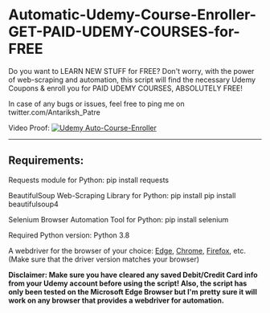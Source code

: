 # Automatic-Udemy-Course-Enroller-GET-PAID-UDEMY-COURSES-for-FREE
Do you want to LEARN NEW STUFF for FREE? Don't worry, with the power of web-scraping and automation, this script will find the necessary Udemy Coupons &amp; enroll you for PAID UDEMY COURSES, ABSOLUTELY FREE!

In case of any bugs or issues, feel free to ping me on twitter.com/Antariksh_Patre

Video Proof:
[![Udemy Auto-Course-Enroller](http://i3.ytimg.com/vi/bnqLOncUrw0/maxresdefault.jpg)](https://www.youtube.com/watch?v=bnqLOncUrw0)

---

## Requirements:

Requests module for Python:
pip install requests

BeautifulSoup Web-Scraping Library for Python:
pip install pip install beautifulsoup4

Selenium Browser Automation Tool  for Python:
pip install selenium

Required Python version: Python 3.8

A webdriver for the browser of your choice: [Edge](https://developer.microsoft.com/en-us/microsoft-edge/tools/webdriver/), [Chrome](https://chromedriver.chromium.org/), [Firefox](https://github.com/mozilla/geckodriver/releases), etc. (Make sure that the driver version matches your browser)

**Disclaimer: Make sure you have cleared any saved Debit/Credit Card info from your Udemy account before using the script! Also, the script has only been tested on the Microsoft Edge Browser but I'm pretty sure it will work on any browser that provides a webdriver for automation.**

